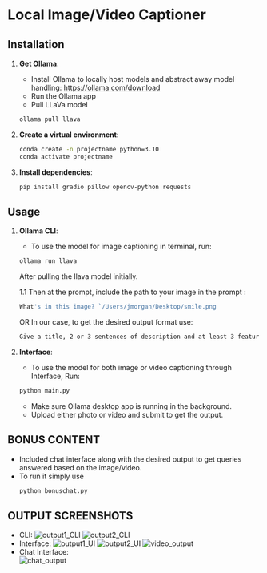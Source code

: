 # Local Image/Video Captioner



## Installation
1. **Get Ollama**:
    - Install Ollama to locally host models and abstract away model handling: https://ollama.com/download
    - Run the Ollama app
    - Pull LLaVa model
    ```bash
    ollama pull llava
    ```

2. **Create a virtual environment**:
    ```bash
    conda create -n projectname python=3.10
    conda activate projectname  
    ```

3. **Install dependencies**:
    ```bash
    pip install gradio pillow opencv-python requests
    ```

    
## Usage
1. **Ollama CLI**:
    - To use the model for image captioning in terminal, run:
    ```bash
    ollama run llava
    ```
   After pulling the llava model initially.
   
    1.1 Then at the prompt, include the path to your image in the prompt :
   
   ```bash
   What's in this image? `/Users/jmorgan/Desktop/smile.png
   ```
   
    OR
    In our case, to get the desired output format use:
   
    ```bash
    Give a title, 2 or 3 sentences of description and at least 3 features to at most 5 features for this image `image_path`
    ```

3. **Interface**:
    - To use the model for both image or video captioning through Interface, Run:
    ```bash
    python main.py
    ```
    - Make sure Ollama desktop app is running in the background. 
    - Upload either photo or video and submit to get the output.
  
## BONUS CONTENT
- Included chat interface along with the desired output to get queries answered based on the image/video.
- To run it simply use
  ```bash
  python bonuschat.py
  ```



## OUTPUT SCREENSHOTS
   - CLI:
     ![output1_CLI](https://github.com/user-attachments/assets/882577f1-64ba-4e55-a20c-56c8974abb1c)
     ![output2_CLI](https://github.com/user-attachments/assets/497286de-68b7-4d29-81b1-7ea9e2a72b88)
   - Interface:
     ![output1_UI](https://github.com/user-attachments/assets/80f3c844-cacb-418d-8bef-05184a24bf87)
     ![output2_UI](https://github.com/user-attachments/assets/74b93373-bac1-4d35-b207-289a72f110d1)
     ![video_output](https://github.com/user-attachments/assets/71cb6a6a-8cc1-4f1c-8548-98db70f7c51b)
   - Chat Interface:    
     ![chat_output](https://github.com/user-attachments/assets/6f5a5375-7f1e-4801-b4e2-bbd245667dd1)


